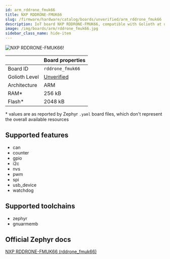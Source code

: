 ```yaml
---
id: arm_rddrone_fmuk66
title: NXP RDDRONE-FMUK66
slug: /firmware/hardware/catalog/boards/unverified/arm_rddrone_fmuk66
description: IoT board NXP RDDRONE-FMUK66, compatible with Golioth at unverified level.
image: /img/boards/arm/rddrone_fmuk66.jpg
sidebar_class_name: hide-item
---
```


[//]: # (This is an auto-generated file, do not edit! Changes to it will be lost upon re-generation)

![NXP RDDRONE-FMUK66!](/img/boards/arm/rddrone_fmuk66.jpg "NXP RDDRONE-FMUK66")

|                | Board properties     |
| -------------  | -------------------- |
| Board ID       | `rddrone_fmuk66` |
| Golioth Level  | [Unverified](/firmware/hardware#unverified-boards) |
| Architecture   | ARM |
| RAM*           | 256 kB |
| Flash*         | 2048 kB |

\* values are as reported by Zephyr `.yaml` board files, which don't represent the overall available resources



## Supported features

* can
* counter
* gpio
* i2c
* nvs
* pwm
* spi
* usb_device
* watchdog

## Supported toolchains

* zephyr
* gnuarmemb

## Official Zephyr docs

[NXP RDDRONE-FMUK66 (rddrone_fmuk66)](https://docs.zephyrproject.org/3.6.0/boards/arm/rddrone_fmuk66/doc/index.html)
